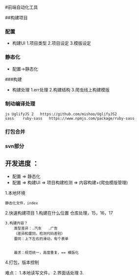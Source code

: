 #前端自动化工具

##构建项目

### 配置
* 构建UI
    1.项目类型
    2.项目设定
    3.模版设定

### 静态化
* 配置->静态化

###构建
* 构建处理
    1.err处理
    2.构建结构
    3.爬虫线上构建模版

### 制动编译处理
    js UglifyJS 2   https://github.com/mishoo/UglifyJS2
    sass    ruby-sass   https://www.npmjs.com/package/ruby-sass



### 打包合并

### svn部分


## 开发进度 ：
* 配置 => 静态化
* 配置 => 构建UI => 项目构建检测 => 内容构建+(爬虫模版管理)



1.本地环境

	静态化文件，index




2.快速构建项目
	1.构建在什么位置
		仓库处理，15，16，17


	3.构建内容？ 
		类型差异：.汽车   .广告
		（差异和雷同，检测代码差别）
		雷同：上下左右的滑动，有个表单


		最求：规范统一，高度重复，== 模版化





4.打包，版本控制







难点：
1.本地读写文件，
2.界面话处理
3.